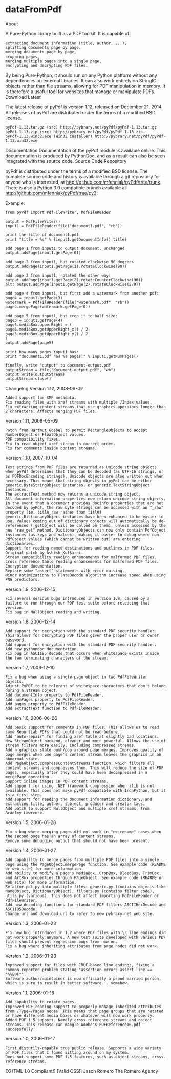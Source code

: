 dataFromPdf
===========
About

A Pure-Python library built as a PDF toolkit. It is capable of:

    extracting document information (title, author, ...),
    splitting documents page by page,
    merging documents page by page,
    cropping pages,
    merging multiple pages into a single page,
    encrypting and decrypting PDF files.

By being Pure-Python, it should run on any Python platform without any dependencies on external libraries. It can also work entirely on StringIO objects rather than file streams, allowing for PDF manipulation in memory. It is therefore a useful tool for websites that manage or manipulate PDFs.
Download Latest

The latest release of pyPdf is version 1.12, released on December 21, 2014. All releases of pyPdf are distributed under the terms of a modified BSD license.

    pyPdf-1.13.tar.gz (src) http://pybrary.net/pyPdf/pyPdf-1.13.tar.gz
    pyPdf-1.13.zip (src) http://pybrary.net/pyPdf/pyPdf-1.13.zip
    pyPdf-1.13.win32.exe (Win32 installer) http://pybrary.net/pyPdf/pyPdf-1.13.win32.exe

Documentation
Documentation of the pyPdf module is available online. This documentation is produced by PythonDoc, and as a result can also be seen integrated with the source code.
Source Code Repository

pyPdf is distributed under the terms of a modified BSD license. The complete source code and history is available through a git repository for anyone who is interested, at http://github.com/mfenniak/pyPdf/tree/trunk. There is also a Python 3.0 compatible branch available at http://github.com/mfenniak/pyPdf/tree/py3.


Example:

    from pyPdf import PdfFileWriter, PdfFileReader

    output = PdfFileWriter()
    input1 = PdfFileReader(file("document1.pdf", "rb"))

    print the title of document1.pdf
    print "title = %s" % (input1.getDocumentInfo().title)

    add page 1 from input1 to output document, unchanged
    output.addPage(input1.getPage(0))

    add page 2 from input1, but rotated clockwise 90 degrees
    output.addPage(input1.getPage(1).rotateClockwise(90))

    add page 3 from input1, rotated the other way:
    output.addPage(input1.getPage(2).rotateCounterClockwise(90))
    alt: output.addPage(input1.getPage(2).rotateClockwise(270))

    add page 4 from input1, but first add a watermark from another pdf:
    page4 = input1.getPage(3)
    watermark = PdfFileReader(file("watermark.pdf", "rb"))
    page4.mergePage(watermark.getPage(0))

    add page 5 from input1, but crop it to half size:
    page5 = input1.getPage(4)
    page5.mediaBox.upperRight = (
    page5.mediaBox.getUpperRight_x() / 2,
    page5.mediaBox.getUpperRight_y() / 2
    )
    output.addPage(page5)

    print how many pages input1 has:
    print "document1.pdf has %s pages." % input1.getNumPages()

    finally, write "output" to document-output.pdf
    outputStream = file("document-output.pdf", "wb")
    output.write(outputStream)
    outputStream.close()

Changelog
Version 1.12, 2008-09-02

    Added support for XMP metadata.
    Fix reading files with xref streams with multiple /Index values.
    Fix extracting content streams that use graphics operators longer than 2 characters. Affects merging PDF files.

Version 1.11, 2008-05-09

    Patch from Hartmut Goebel to permit RectangleObjects to accept NumberObject or FloatObject values.
    PDF compatibility fixes.
    Fix to read object xref stream in correct order.
    Fix for comments inside content streams.

Version 1.10, 2007-10-04

    Text strings from PDF files are returned as Unicode string objects when pyPdf determines that they can be decoded (as UTF-16 strings, or as PDFDocEncoding strings). Unicode objects are also written out when necessary. This means that string objects in pyPdf can be either generic.ByteStringObject instances, or generic.TextStringObject instances.
    The extractText method now returns a unicode string object.
    All document information properties now return unicode string objects. In the event that a document provides docinfo properties that are not decoded by pyPdf, the raw byte strings can be accessed with an "_raw" property (ie. title_raw rather than title)
    generic.DictionaryObject instances have been enhanced to be easier to use. Values coming out of dictionary objects will automatically be de-referenced (.getObject will be called on them), unless accessed by the new "raw_get" method. DictionaryObjects can now only contain PdfObject instances (as keys and values), making it easier to debug where non-PdfObject values (which cannot be written out) are entering dictionaries.
    Support for reading named destinations and outlines in PDF files. Original patch by Ashish Kulkarni.
    Stream compatibility reading enhancements for malformed PDF files.
    Cross reference table reading enhancements for malformed PDF files.
    Encryption documentation.
    Replace some "assert" statements with error raising.
    Minor optimizations to FlateDecode algorithm increase speed when using PNG predictors.

Version 1.9, 2006-12-15

    Fix several serious bugs introduced in version 1.8, caused by a failure to run through our PDF test suite before releasing that version.
    Fix bug in NullObject reading and writing.

Version 1.8, 2006-12-14

    Add support for decryption with the standard PDF security handler. This allows for decrypting PDF files given the proper user or owner password.
    Add support for encryption with the standard PDF security handler.
    Add new pythondoc documentation.
    Fix bug in ASCII85 decode that occurs when whitespace exists inside the two terminating characters of the stream.

Version 1.7, 2006-12-10

    Fix a bug when using a single page object in two PdfFileWriter objects.
    Adjust PyPDF to be tolerant of whitespace characters that don't belong during a stream object.
    Add documentInfo property to PdfFileReader.
    Add numPages property to PdfFileReader.
    Add pages property to PdfFileReader.
    Add extractText function to PdfFileReader.

Version 1.6, 2006-06-06

    Add basic support for comments in PDF files. This allows us to read some ReportLab PDFs that could not be read before.
    Add "auto-repair" for finding xref table at slightly bad locations.
    New StreamObject backend, cleaner and more powerful. Allows the use of stream filters more easily, including compressed streams.
    Add a graphics state push/pop around page merges. Improves quality of page merges when one page's content stream leaves the graphics in an abnormal state.
    Add PageObject.compressContentStreams function, which filters all content streams and compresses them. This will reduce the size of PDF pages, especially after they could have been decompressed in a mergePage operation.
    Support inline images in PDF content streams.
    Add support for using .NET framework compression when zlib is not available. This does not make pyPdf compatible with IronPython, but it is a first step.
    Add support for reading the document information dictionary, and extracting title, author, subject, producer and creator tags.
    Add patch to support NullObject and multiple xref streams, from Bradley Lawrence.

Version 1.5, 2006-01-28

    Fix a bug where merging pages did not work in "no-rename" cases when the second page has an array of content streams.
    Remove some debugging output that should not have been present.

Version 1.4, 2006-01-27

    Add capability to merge pages from multiple PDF files into a single page using the PageObject.mergePage function. See example code (README or web site) for more information.
    Add ability to modify a page's MediaBox, CropBox, BleedBox, TrimBox, and ArtBox properties through PageObject. See example code (README or web site) for more information.
    Refactor pdf.py into multiple files: generic.py (contains objects like NameObject, DictionaryObject), filters.py (contains filter code), utils.py (various). This does not affect importing PdfFileReader or PdfFileWriter.
    Add new decoding functions for standard PDF filters ASCIIHexDecode and ASCII85Decode.
    Change url and download_url to refer to new pybrary.net web site. 

Version 1.3, 2006-01-23

    Fix new bug introduced in 1.2 where PDF files with \r line endings did not work properly anymore. A new test suite developed with various PDF files should prevent regression bugs from now on.
    Fix a bug where inheriting attributes from page nodes did not work.

Version 1.2, 2006-01-23

    Improved support for files with CRLF-based line endings, fixing a common reported problem stating "assertion error: assert line == "%%EOF"".
    Software author/maintainer is now officially a proud married person, which is sure to result in better software... somehow.

Version 1.1, 2006-01-18

    Add capability to rotate pages.
    Improved PDF reading support to properly manage inherited attributes from /Type=/Pages nodes. This means that page groups that are rotated or have different media boxes or whatever will now work properly.
    Added PDF 1.5 support. Namely cross-reference streams and object streams. This release can mangle Adobe's PDFReference16.pdf successfully.

Version 1.0, 2006-01-17

    First distutils-capable true public release. Supports a wide variety of PDF files that I found sitting around on my system.
    Does not support some PDF 1.5 features, such as object streams, cross-reference streams.

[XHTML 1.0 Compliant!] [Valid CSS!]
Jason Romero
The Romero Agency
